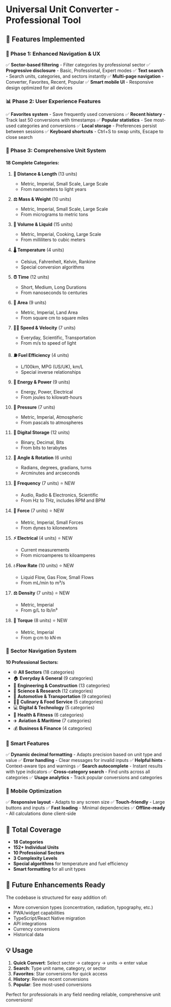# Universal Unit Converter - Professional Tool

## 🚀 Features Implemented

### 🎯 **Phase 1: Enhanced Navigation & UX**

✅ **Sector-based filtering** - Filter categories by professional sector
✅ **Progressive disclosure** - Basic, Professional, Expert modes
✅ **Text search** - Search units, categories, and sectors instantly
✅ **Multi-page navigation** - Converter, Favorites, Recent, Popular
✅ **Smart mobile UI** - Responsive design optimized for all devices

### 📊 **Phase 2: User Experience Features**

✅ **Favorites system** - Save frequently used conversions
✅ **Recent history** - Track last 50 conversions with timestamps
✅ **Popular statistics** - See most-used categories and conversions
✅ **Local storage** - Preferences persist between sessions
✅ **Keyboard shortcuts** - Ctrl+S to swap units, Escape to close search

### 🔢 **Phase 3: Comprehensive Unit System**

#### **18 Complete Categories:**

1. **📏 Distance & Length** (13 units)

   - Metric, Imperial, Small Scale, Large Scale
   - From nanometers to light years

2. **⚖️ Mass & Weight** (10 units)

   - Metric, Imperial, Small Scale, Large Scale
   - From micrograms to metric tons

3. **🥤 Volume & Liquid** (15 units)

   - Metric, Imperial, Cooking, Large Scale
   - From milliliters to cubic meters

4. **🌡️ Temperature** (4 units)

   - Celsius, Fahrenheit, Kelvin, Rankine
   - Special conversion algorithms

5. **⏰ Time** (12 units)

   - Short, Medium, Long Durations
   - From nanoseconds to centuries

6. **📐 Area** (9 units)

   - Metric, Imperial, Land Area
   - From square cm to square miles

7. **🏃‍♂️ Speed & Velocity** (7 units)

   - Everyday, Scientific, Transportation
   - From m/s to speed of light

8. **⛽ Fuel Efficiency** (4 units)

   - L/100km, MPG (US/UK), km/L
   - Special inverse relationships

9. **🔋 Energy & Power** (9 units)

   - Energy, Power, Electrical
   - From joules to kilowatt-hours

10. **🔧 Pressure** (7 units)

    - Metric, Imperial, Atmospheric
    - From pascals to atmospheres

11. **💾 Digital Storage** (12 units)

    - Binary, Decimal, Bits
    - From bits to terabytes

12. **📐 Angle & Rotation** (6 units)

    - Radians, degrees, gradians, turns
    - Arcminutes and arcseconds

13. **🎵 Frequency** (7 units) ⭐ NEW

    - Audio, Radio & Electronics, Scientific
    - From Hz to THz, includes RPM and BPM

14. **💪 Force** (7 units) ⭐ NEW

    - Metric, Imperial, Small Forces
    - From dynes to kilonewtons

15. **⚡ Electrical** (4 units) ⭐ NEW

    - Current measurements
    - From microamperes to kiloamperes

16. **💧 Flow Rate** (10 units) ⭐ NEW

    - Liquid Flow, Gas Flow, Small Flows
    - From mL/min to m³/s

17. **⚖️ Density** (7 units) ⭐ NEW

    - Metric, Imperial
    - From g/L to lb/in³

18. **🔩 Torque** (8 units) ⭐ NEW
    - Metric, Imperial
    - From g·cm to kN·m

### 🎯 **Sector Navigation System**

**10 Professional Sectors:**

- 🌐 **All Sectors** (18 categories)
- 🏠 **Everyday & General** (9 categories)
- 🔧 **Engineering & Construction** (13 categories)
- 🔬 **Science & Research** (12 categories)
- 🚗 **Automotive & Transportation** (9 categories)
- 👨‍🍳 **Culinary & Food Service** (5 categories)
- 💻 **Digital & Technology** (5 categories)
- 🏥 **Health & Fitness** (6 categories)
- ✈️ **Aviation & Maritime** (7 categories)
- 💰 **Business & Finance** (4 categories)

### 🧠 **Smart Features**

✅ **Dynamic decimal formatting** - Adapts precision based on unit type and value
✅ **Error handling** - Clear messages for invalid inputs
✅ **Helpful hints** - Context-aware tips and warnings
✅ **Search autocomplete** - Instant results with type indicators
✅ **Cross-category search** - Find units across all categories
✅ **Usage analytics** - Track popular conversions and categories

### 📱 **Mobile Optimization**

✅ **Responsive layout** - Adapts to any screen size
✅ **Touch-friendly** - Large buttons and inputs
✅ **Fast loading** - Minimal dependencies
✅ **Offline-ready** - All calculations done client-side

## 🎉 **Total Coverage**

- **18 Categories**
- **152+ Individual Units**
- **10 Professional Sectors**
- **3 Complexity Levels**
- **Special algorithms** for temperature and fuel efficiency
- **Smart formatting** for all unit types

## 🚀 **Future Enhancements Ready**

The codebase is structured for easy addition of:

- More conversion types (concentration, radiation, typography, etc.)
- PWA/widget capabilities
- TypeScript/React Native migration
- API integrations
- Currency conversions
- Historical data

## 💡 **Usage**

1. **Quick Convert**: Select sector → category → units → enter value
2. **Search**: Type unit name, category, or sector
3. **Favorites**: Star conversions for quick access
4. **History**: Review recent conversions
5. **Popular**: See most-used conversions

Perfect for professionals in any field needing reliable, comprehensive unit conversions!
